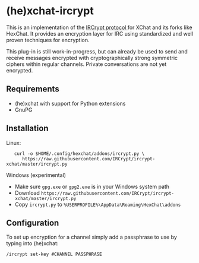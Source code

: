 (he)xchat-ircrypt
=================

This is an implementation of the [IRCrypt protocol
](https://github.com/IRCrypt/documentation) for XChat and its forks like
HexChat. It provides an encryption layer for IRC using standardized and well
proven techniques for encryption.

This plug-in is still work-in-progress, but can already be used to send and
receive messages encrypted with cryptographically strong symmetric ciphers
within regular channels. Private conversations are not yet encrypted.


Requirements
------------

 - (he)xchat with support for Python extensions
 - GnuPG


Installation
------------

Linux:

```
   curl -o $HOME/.config/hexchat/addons/ircrypt.py \
      https://raw.githubusercontent.com/IRCrypt/ircrypt-xchat/master/ircrypt.py
```

Windows (experimental)

 - Make sure `gpg.exe` or `gpg2.exe` is in your Windows system path
 - Download `https://raw.githubusercontent.com/IRCrypt/ircrypt-xchat/master/ircrypt.py`
 - Copy `ircrypt.py` to `%USERPROFILE%\AppData\Roaming\HexChat\addons`


Configuration
-------------

To set up encryption for a channel simply add a passphrase to use by typing
into (he)xchat:

```
/ircrypt set-key #CHANNEL PASSPHRASE
```

